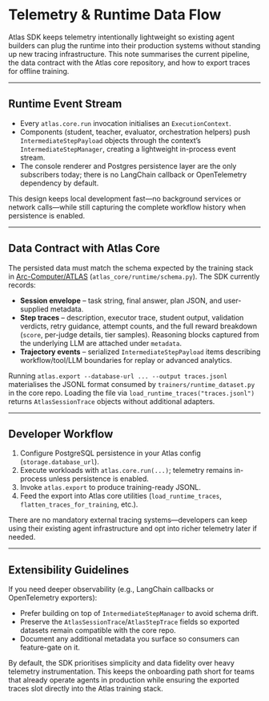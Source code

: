 # Telemetry & Runtime Data Flow

Atlas SDK keeps telemetry intentionally lightweight so existing agent builders can plug the runtime into their production
systems without standing up new tracing infrastructure. This note summarises the current pipeline, the data contract with
the Atlas core repository, and how to export traces for offline training.

---

## Runtime Event Stream

- Every `atlas.core.run` invocation initialises an `ExecutionContext`.  
- Components (student, teacher, evaluator, orchestration helpers) push `IntermediateStepPayload` objects through the
  context’s `IntermediateStepManager`, creating a lightweight in-process event stream.  
- The console renderer and Postgres persistence layer are the only subscribers today; there is no LangChain callback or
  OpenTelemetry dependency by default.

This design keeps local development fast—no background services or network calls—while still capturing the complete
workflow history when persistence is enabled.

---

## Data Contract with Atlas Core

The persisted data must match the schema expected by the training stack in
[Arc-Computer/ATLAS](https://github.com/Arc-Computer/ATLAS) (`atlas_core/runtime/schema.py`). The SDK currently records:

- **Session envelope** – task string, final answer, plan JSON, and user-supplied metadata.
- **Step traces** – description, executor trace, student output, validation verdicts, retry guidance, attempt counts,
  and the full reward breakdown (`score`, per-judge details, tier samples). Reasoning blocks captured from the
  underlying LLM are attached under `metadata`.
- **Trajectory events** – serialized `IntermediateStepPayload` items describing workflow/tool/LLM boundaries for replay
  or advanced analytics.

Running `atlas.export --database-url ... --output traces.jsonl` materialises the JSONL format consumed by
`trainers/runtime_dataset.py` in the core repo. Loading the file via `load_runtime_traces("traces.jsonl")` returns
`AtlasSessionTrace` objects without additional adapters.

---

## Developer Workflow

1. Configure PostgreSQL persistence in your Atlas config (`storage.database_url`).
2. Execute workloads with `atlas.core.run(...)`; telemetry remains in-process unless persistence is enabled.
3. Invoke `atlas.export` to produce training-ready JSONL.
4. Feed the export into Atlas core utilities (`load_runtime_traces`, `flatten_traces_for_training`, etc.).

There are no mandatory external tracing systems—developers can keep using their existing agent infrastructure and opt
into richer telemetry later if needed.

---

## Extensibility Guidelines

If you need deeper observability (e.g., LangChain callbacks or OpenTelemetry exporters):

- Prefer building on top of `IntermediateStepManager` to avoid schema drift.
- Preserve the `AtlasSessionTrace`/`AtlasStepTrace` fields so exported datasets remain compatible with the core repo.
- Document any additional metadata you surface so consumers can feature-gate on it.

By default, the SDK prioritises simplicity and data fidelity over heavy telemetry instrumentation. This keeps the
onboarding path short for teams that already operate agents in production while ensuring the exported traces slot
directly into the Atlas training stack.

